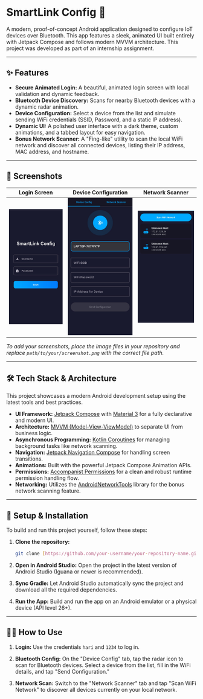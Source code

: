 ﻿# SmartLink Config 📡

A modern, proof-of-concept Android application designed to configure IoT devices over Bluetooth. This app features a sleek, animated UI built entirely with Jetpack Compose and follows modern MVVM architecture. This project was developed as part of an internship assignment.

---
## ✨ Features

- **Secure Animated Login:** A beautiful, animated login screen with local validation and dynamic feedback.
- **Bluetooth Device Discovery:** Scans for nearby Bluetooth devices with a dynamic radar animation.
- **Device Configuration:** Select a device from the list and simulate sending WiFi credentials (SSID, Password, and a static IP address).
- **Dynamic UI:** A polished user interface with a dark theme, custom animations, and a tabbed layout for easy navigation.
- **Bonus Network Scanner:** A "Fing-like" utility to scan the local WiFi network and discover all connected devices, listing their IP address, MAC address, and hostname.

---
## 📸 Screenshots

| Login Screen                                   | Device Configuration                              | Network Scanner                                  |
| ---------------------------------------------- | --------------------------------------------------| ------------------------------------------------ |
| <img src="login.png?raw=true" width="300">     |  <img src="config.png?raw=true" width="300">      | <img src="networkscan.png?raw=true" width="300"> |

*To add your screenshots, place the image files in your repository and replace `path/to/your/screenshot.png` with the correct file path.*

---
## 🛠️ Tech Stack & Architecture

This project showcases a modern Android development setup using the latest tools and best practices.

- **UI Framework:** [Jetpack Compose](https://developer.android.com/jetpack/compose) with [Material 3](https://m3.material.io/) for a fully declarative and modern UI.
- **Architecture:** [MVVM (Model-View-ViewModel)](https://developer.android.com/jetpack/guide) to separate UI from business logic.
- **Asynchronous Programming:** [Kotlin Coroutines](https://kotlinlang.org/docs/coroutines-overview.html) for managing background tasks like network scanning.
- **Navigation:** [Jetpack Navigation Compose](https://developer.android.com/jetpack/compose/navigation) for handling screen transitions.
- **Animations:** Built with the powerful Jetpack Compose Animation APIs.
- **Permissions:** [Accompanist Permissions](https://google.github.io/accompanist/permissions/) for a clean and robust runtime permission handling flow.
- **Networking:** Utilizes the [AndroidNetworkTools](https://github.com/stealthcopter/AndroidNetworkTools) library for the bonus network scanning feature.

---
## 🚀 Setup & Installation

To build and run this project yourself, follow these steps:

1.  **Clone the repository:**
    ```bash
    git clone [https://github.com/your-username/your-repository-name.git](https://github.com/your-username/your-repository-name.git)
    ```
2.  **Open in Android Studio:**
    Open the project in the latest version of Android Studio (Iguana or newer is recommended).

3.  **Sync Gradle:**
    Let Android Studio automatically sync the project and download all the required dependencies.

4.  **Run the App:**
    Build and run the app on an Android emulator or a physical device (API level 26+).

---
## 🧑‍💻 How to Use

1.  **Login:** Use the credentials `hari` and `1234` to log in.
2.  **Bluetooth Config:** On the "Device Config" tab, tap the radar icon to scan for Bluetooth devices. Select a device from the list, fill in the WiFi details, and tap "Send Configuration."

3.  **Network Scan:** Switch to the "Network Scanner" tab and tap "Scan WiFi Network" to discover all devices currently on your local network.



